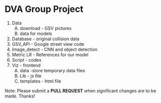 # DVA Group Project
1. Data
   <br/> &nbsp; A. download - GSV pictures
   <br/>&nbsp; B. data for models
2. Database - original collision data
3. GSV_API - Google street view code
4. Image_detect - CNN and object detection
5. Metric LR - References for our model
6. Script - codes
7. Viz - frontend
   <br/> &nbsp; A. data -store temporary data files
   <br/> &nbsp; B. Lib - js file
   <br/> &nbsp; C. templates - html file

Note: Please submit a **PULL REQUEST** when significant changes are to be made. Thanks!
